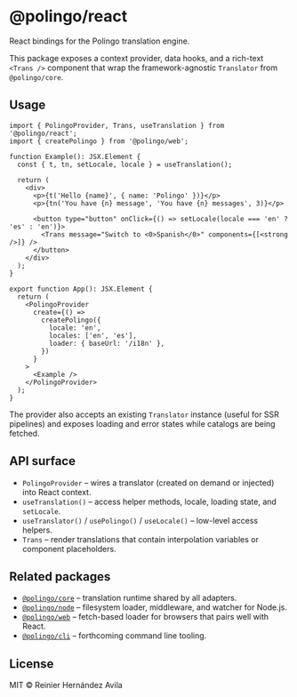 # @polingo/react

React bindings for the Polingo translation engine.

This package exposes a context provider, data hooks, and a rich-text `<Trans />` component that wrap the framework-agnostic `Translator` from `@polingo/core`.

## Usage

```tsx
import { PolingoProvider, Trans, useTranslation } from '@polingo/react';
import { createPolingo } from '@polingo/web';

function Example(): JSX.Element {
  const { t, tn, setLocale, locale } = useTranslation();

  return (
    <div>
      <p>{t('Hello {name}', { name: 'Polingo' })}</p>
      <p>{tn('You have {n} message', 'You have {n} messages', 3)}</p>

      <button type="button" onClick={() => setLocale(locale === 'en' ? 'es' : 'en')}>
        <Trans message="Switch to <0>Spanish</0>" components={[<strong />]} />
      </button>
    </div>
  );
}

export function App(): JSX.Element {
  return (
    <PolingoProvider
      create={() =>
        createPolingo({
          locale: 'en',
          locales: ['en', 'es'],
          loader: { baseUrl: '/i18n' },
        })
      }
    >
      <Example />
    </PolingoProvider>
  );
}
```

The provider also accepts an existing `Translator` instance (useful for SSR pipelines) and exposes loading and error states while catalogs are being fetched.

## API surface

- `PolingoProvider` – wires a translator (created on demand or injected) into React context.
- `useTranslation()` – access helper methods, locale, loading state, and `setLocale`.
- `useTranslator()` / `usePolingo()` / `useLocale()` – low-level access helpers.
- `Trans` – render translations that contain interpolation variables or component placeholders.

## Related packages

- [`@polingo/core`](../core) – translation runtime shared by all adapters.
- [`@polingo/node`](../node) – filesystem loader, middleware, and watcher for Node.js.
- [`@polingo/web`](../web) – fetch-based loader for browsers that pairs well with React.
- [`@polingo/cli`](../cli) – forthcoming command line tooling.

## License

MIT © Reinier Hernández Avila
